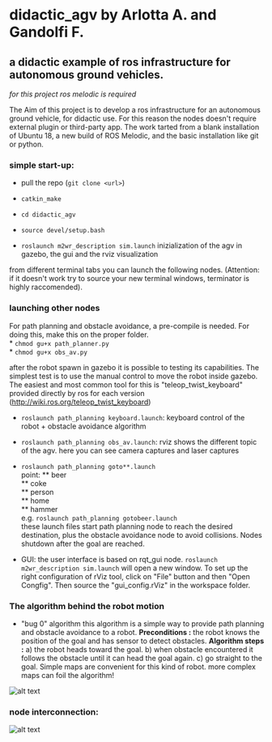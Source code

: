 # didactic_agv by Arlotta A. and Gandolfi F.
## a didactic example of ros infrastructure for autonomous ground vehicles.

*for this project ros melodic is required*

The Aim of this project is to develop a ros infrastructure for an autonomous ground vehicle, for didactic use. 
For this reason the nodes doesn't require external plugin or third-party app. The work tarted from a blank installation of Ubuntu 18, a new build of ROS Melodic, and the basic installation like git or python.

### simple start-up:

* pull the repo (```git clone <url>```)

* ```catkin_make```

* ```cd didactic_agv```

* ```source devel/setup.bash```

* ```roslaunch m2wr_description sim.launch``` inizialization of the agv in gazebo, the gui and the rviz visualization

from different terminal tabs you can launch the following nodes. (Attention: if it doesn't work try to source your new terminal windows, terminator is highly raccomended).

### launching other nodes
For path planning and obstacle avoidance, a pre-compile is needed.
For doing this, make this on the proper folder. <br />
	* ```chmod gu+x path_planner.py``` <br />
	* ```chmod gu+x obs_av.py``` <br />

after the robot spawn in gazebo it is possible to testing its capabilities. The simplest test is to use the manual control to move the robot inside gazebo. The easiest and most common tool for this is "teleop_twist_keyboard" provided directly by ros for each version (http://wiki.ros.org/teleop_twist_keyboard)

* ```roslaunch path_planning keyboard.launch```: keyboard control of the robot + obstacle avoidance algorithm

* ```roslaunch path_planning obs_av.launch```: rviz shows the different topic of the agv. here you can see camera captures and laser captures 

* ```roslaunch path_planning goto**.launch```<br />
	point: 	** beer<br />
		** coke<br />
		** person<br />
		** home<br />
		** hammer<br />
e.g. ```roslaunch path_planning gotobeer.launch```		
these launch files start path planning node to reach the desired destination, plus the obstacle avoidance node to avoid collisions. Nodes shutdown after the goal are reached.

* GUI:
the user interface is based on rqt_gui node.
```roslaunch m2wr_description sim.launch``` will open a new window. To set up the right configuration of rViz tool, click on "File" button and then "Open Congfig". Then source the "gui_config.rViz" in the workspace folder.

### The algorithm behind the robot motion
* "bug 0" algorithm
this algorithm is a simple way to provide path planning and obstacle avoidance to a robot.
**Preconditions :** the robot knows the position of the goal and has sensor to detect obstacles.
**Algorithm steps :**  a) the robot heads toward the goal. b) when obstacle encountered it follows the obstacle until it can head the goal again. c) go straight to the goal.
Simple maps are convenient for this kind of robot. more complex maps can foil the algorithm!


![alt text](https://github.com/arlottandrea/didactic_agv/blob/launch_files_added/bug0.jpg?raw=true)

### node interconnection:
![alt text](https://github.com/arlottandrea/didactic_agv/blob/launch_files_added/rosgraph.png?raw=true)
